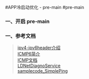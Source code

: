 #APP冷启动优化 - pre-main
#pre-main

### 一、开启 pre-main 


### 一、参考文档
> [ipv4-ipv6header介绍](https://www.cisco.com/en/US/technologies/tk648/tk872/technologies_white_paper0900aecd8054d37d.html)<br>
> [ICMP6简介](https://en.wikipedia.org/wiki/Internet_Control_Message_Protocol_for_IPv6)<br>
> [ICMP文档](https://tools.ietf.org/html/rfc2463)<br>
> [LDNetDiagnoService](https://github.com/Lede-Inc/LDNetDiagnoService_IOS)<br>
> [samplecode_SimplePing](https://developer.apple.com/library/archive/samplecode/SimplePing/Introduction/Intro.html)
> 